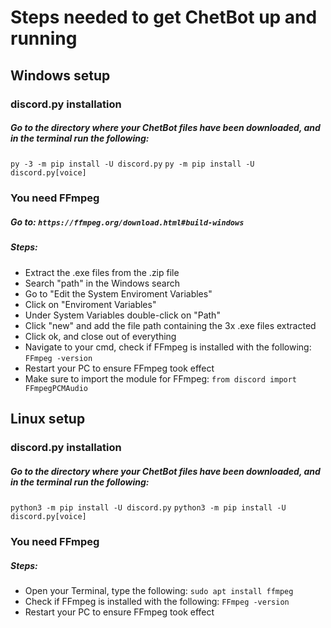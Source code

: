 # Steps needed to get ChetBot up and running

## Windows setup

### discord.py installation

##### Go to the directory where your ChetBot files have been downloaded, and in the terminal run the following:

`py -3 -m pip install -U discord.py`
`py -m pip install -U discord.py[voice]`

### You need FFmpeg

##### Go to: `https://ffmpeg.org/download.html#build-windows`

##### Steps:
* Extract the .exe files from the .zip file
* Search "path" in the Windows search
* Go to "Edit the System Enviroment Variables"
* Click on "Enviroment Variables"
* Under System Variables double-click on "Path"
* Click "new" and add the file path containing the 3x .exe files extracted
* Click ok, and close out of everything
* Navigate to your cmd, check if FFmpeg is installed with the following: `FFmpeg -version`
* Restart your PC to ensure FFmpeg took effect
* Make sure to import the module for FFmpeg: `from discord import FFmpegPCMAudio`

## Linux setup

### discord.py installation

##### Go to the directory where your ChetBot files have been downloaded, and in the terminal run the following:

`python3 -m pip install -U discord.py`
`python3 -m pip install -U discord.py[voice]`

### You need FFmpeg

##### Steps:
* Open your Terminal, type the following: `sudo apt install ffmpeg`
* Check if FFmpeg is installed with the following: `FFmpeg -version`
* Restart your PC to ensure FFmpeg took effect